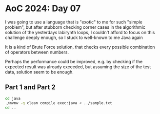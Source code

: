 # AoC 2024: Day 07

I was going to use a language that is "exotic" to me for such "simple problem", but after stubborn checking corner cases in the algorithmic solution of the yesterdays labirynth loops, I couldn't afford to focus on this challenge deeply enough, so I stuck to well-known to me Java again

It is a kind of Brute Force solution, that checks every possible combination of operators between numbers. 

Perhaps the performance could be improved, e.g. by checking if the expected result was already exceeded, but assuming the size of the test data, solution seem to be enough.


## Part 1 and Part 2

```bash
cd java
./mvnw -q clean compile exec:java < ../sample.txt 
cd ..
```
